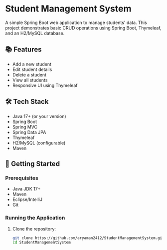 # Student Management System

A simple Spring Boot web application to manage students' data. This project demonstrates basic CRUD operations using Spring Boot, Thymeleaf, and an H2/MySQL database.

## 📚 Features

- Add a new student
- Edit student details
- Delete a student
- View all students
- Responsive UI using Thymeleaf

## 🛠️ Tech Stack

- Java 17+ (or your version)
- Spring Boot
- Spring MVC
- Spring Data JPA
- Thymeleaf
- H2/MySQL (configurable)
- Maven

## 🚀 Getting Started

### Prerequisites

- Java JDK 17+
- Maven
- Eclipse/IntelliJ
- Git

### Running the Application

1. Clone the repository:
   ```bash
   git clone https://github.com/aryaman2412/StudentManagementSystem.git
   cd StudentManagementSystem
